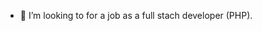 - 💞️ I’m looking to for a job as a full stach developer (PHP).

<!---
Mashozhera123/Mashozhera123 is a ✨ special ✨ repository because its `README.md` (this file) appears on your GitHub profile.
You can click the Preview link to take a look at your changes.
--->
